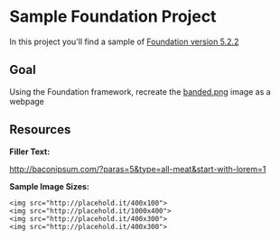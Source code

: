 # Sample Foundation Project

In this project you'll find a sample of [Foundation version 5.2.2](http://foundation.zurb.com/)

## Goal
Using the Foundation framework, recreate the [banded.png](https://github.com/dacardworld/dacardworld-skeleton/blob/master/banded.png) image as a webpage

## Resources

**Filler Text:**

http://baconipsum.com/?paras=5&type=all-meat&start-with-lorem=1

**Sample Image Sizes:**

````
<img src="http://placehold.it/400x100">
<img src="http://placehold.it/1000x400">
<img src="http://placehold.it/400x300">
<img src="http://placehold.it/400x300">
````
